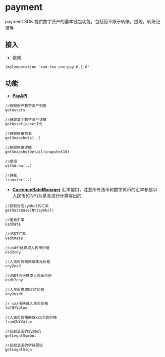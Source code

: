 # payment

payment SDK 提供数字资产的基本钱包功能，包括但不限于转账，提现，转账记录等

## 接入

* 依赖

```
implementation 'com.fox.one:pay:0.1.8'
```

## 功能

* **[PayAPI](src/main/java/com/fox/one/pay/core/PayAPI.kt)**

```
//获取用户数字资产列表
getAssets

//获取某个数字资产详情
getAsset(assetId)

//获取账单列表
getSnapshots(..)

//获取账单详情
getSnapshotDetail(snapshotId)

//提现
withdraw(..)

//转账
transfer(..)
```

* **[CurrencyRateManager](src/main/java/com/fox/one/pay/core/rate/CurrencyRateManager.kt)** 汇率接口，注意所有法币和数字货币的汇率都是以人民币(CNY)为基准进行计算得出的

```
//获取对应symbol的汇率
getRateBaseCNY(symbol)

//美元汇率
usdRate

//USDT汇率
usdtRate

//usd价格换成人民币价格
usd2cny

//人民币价格换成美元价格
cny2usd

//USDT价格换成人民币价格
usdt2cny

//人民币换成USDT价格
cny2usdt

// xxx币换成人民币价格
toCNYValue

//人民币价格换成xxx币的价格
fromCNYValue

//获取法币的symbol
getLegalSymbol

//获取法币的字符图标
getLegalSign

```
